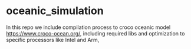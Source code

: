 # oceanic_simulation

In this repo we include compilation process to croco oceanic model https://www.croco-ocean.org/, including required libs and optimization to specific processors like Intel and Arm, 
